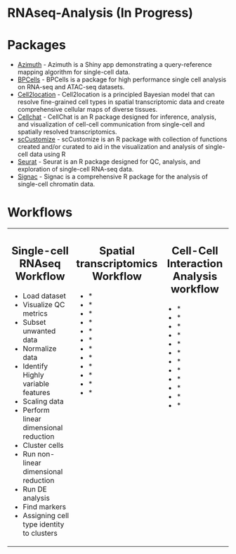 # RNAseq-Analysis (In Progress)

<div align="left">  
  
# Packages

- [Azimuth](https://github.com/satijalab/azimuth) - Azimuth is a Shiny app demonstrating a query-reference mapping algorithm for single-cell data.
- [BPCells](https://bnprks.github.io/BPCells/) - BPCells is a package for high performance single cell analysis on RNA-seq and ATAC-seq datasets.
- [Cell2location](https://github.com/BayraktarLab/cell2location) - Cell2location is a principled Bayesian model that can resolve fine-grained cell types in spatial transcriptomic data and create comprehensive cellular maps of diverse tissues.
- [Cellchat](https://github.com/jinworks/CellChat) - CellChat is an R package designed for inference, analysis, and visualization of cell-cell communication from single-cell and spatially resolved transcriptomics.
- [scCustomize](https://samuel-marsh.github.io/scCustomize/index.html) - scCustomize is an R package with collection of functions created and/or curated to aid in the visualization and analysis of single-cell data using R
- [Seurat](https://satijalab.org/seurat/) - Seurat is an R package designed for QC, analysis, and exploration of single-cell RNA-seq data.
- [Signac](https://github.com/stuart-lab/signac) - Signac is a comprehensive R package for the analysis of single-cell chromatin data.



# Workflows

<table>
<tr>
<td valign="top" width="33%">
<div align="center">

## Single-cell RNAseq Workflow

<ul align="left">
  <li>Load dataset</li>
  <li>Visualize QC metrics</li>
  <li>Subset unwanted data</li>
  <li>Normalize data</li>
  <li>Identify Highly variable features</li>
  <li>Scaling data</li>
  <li>Perform linear dimensional reduction</li>
  <li>Cluster cells</li>
  <li>Run non-linear dimensional reduction</li>
  <li>Run DE analysis</li>
  <li>Find markers</li>
  <li>Assigning cell type identity to clusters</li>
</ul>
  
</div>
</td>

<td valign="top" width="33%">
<div align="center">
  
## Spatial transcriptomics Workflow

<ul align="left">
  <li>*</li>
  <li>*</li>
  <li>*</li>
  <li>*</li>
  <li>*</li>
  <li>*</li>
  <li>*</li>
  <li>*</li>
  <li>*</li>
  <li>*</li>
  <li>*</li>
  <li>*</li>
</ul>
  
</div>
</td>

<td valign="top" width="33%">
<div align="center">

## Cell-Cell Interaction Analysis workflow

<ul align="left">
  <li>*</li>
  <li>*</li>
  <li>*</li>
  <li>*</li>
  <li>*</li>
  <li>*</li>
  <li>*</li>
  <li>*</li>
  <li>*</li>
  <li>*</li>
  <li>*</li>
  <li>*</li>
</ul>
  
</div>
</td>

</tr></table>   
